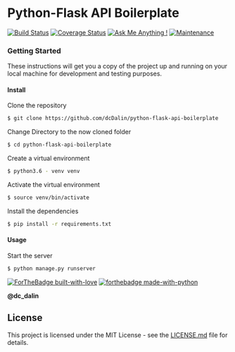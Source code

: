 # Python-Flask API Boilerplate

[![Build Status](https://travis-ci.org/dcDalin/python-flask-api-boilerplate.svg?branch=master)](https://travis-ci.org/dcDalin/python-flask-api-boilerplate) [![Coverage Status](https://coveralls.io/repos/github/dcDalin/python-flask-api-boilerplate/badge.svg?branch=master)](https://coveralls.io/github/dcDalin/python-flask-api-boilerplate?branch=master) [![Ask Me Anything !](https://img.shields.io/badge/Ask%20me-anything-1abc9c.svg)](https://github.com/dcDalin/python-flask-api-boilerplate) [![Maintenance](https://img.shields.io/badge/Maintained%3F-yes-green.svg)](https://github.com/dcDalin/python-flask-api-boilerplate/commits/master)

### Getting Started

These instructions will get you a copy of the project up and running on your local machine for development and testing purposes.

#### Install

Clone the repository

```sh
$ git clone https://github.com/dcDalin/python-flask-api-boilerplate
```

Change Directory to the now cloned folder

```sh
$ cd python-flask-api-boilerplate
```

Create a virtual environment

```sh
$ python3.6 - venv venv
```

Activate the virtual environment

```sh
$ source venv/bin/activate
```

Install the dependencies

```sh
$ pip install -r requirements.txt
```

#### Usage

Start the server

```sh
$ python manage.py runserver
```

[![ForTheBadge built-with-love](http://ForTheBadge.com/images/badges/built-with-love.svg)](https://GitHub.com/dcDalin/) [![forthebadge made-with-python](http://ForTheBadge.com/images/badges/made-with-python.svg)](https://www.python.org/)

**@dc_dalin**

## License

This project is licensed under the MIT License - see the [LICENSE.md](https://github.com/dcDalin/python-flask-api-boilerplate/blob/master/LICENSE) file for details.
